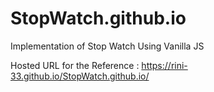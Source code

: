 # StopWatch.github.io
Implementation of Stop Watch Using Vanilla JS

Hosted URL for the Reference : https://rini-33.github.io/StopWatch.github.io/
